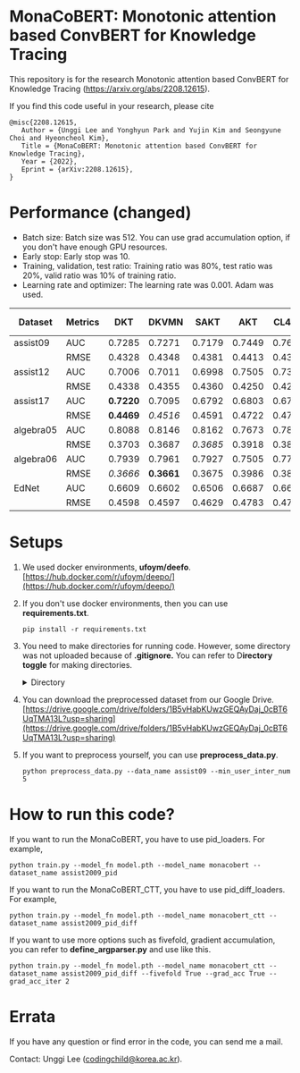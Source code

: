 # MonaCoBERT: Monotonic attention based ConvBERT for Knowledge Tracing

This repository is for the research Monotonic attention based ConvBERT for Knowledge Tracing (https://arxiv.org/abs/2208.12615).  

If you find this code useful in your research, please cite
```
@misc{2208.12615,
   Author = {Unggi Lee and Yonghyun Park and Yujin Kim and Seongyune Choi and Hyeoncheol Kim},
   Title = {MonaCoBERT: Monotonic attention based ConvBERT for Knowledge Tracing},
   Year = {2022},
   Eprint = {arXiv:2208.12615},
}
```

# Performance (changed)

- Batch size: Batch size was 512. You can use grad accumulation option, if you don't have enough GPU resources.
- Early stop: Early stop was 10.
- Training, validation, test ratio: Training ratio was 80%, test ratio was 20%, valid ratio was 10% of training ratio.
- Learning rate and optimizer: The learning rate was 0.001. Adam was used.


|Dataset | Metrics | DKT | DKVMN | SAKT | AKT | CL4KT | **MCB-NC** | **MCB -C**
| ---- | ---- | ---- | ---- | ---- | ---- | ---- | ---- | ----
|assist09 | AUC | 0.7285 | 0.7271 | 0.7179 | 0.7449 | 0.7600 | _0.8002_ | **0.8059**
| | RMSE | 0.4328 | 0.4348 | 0.4381 | 0.4413 | 0.4337 | **0.4029** | _0.4063_
|assist12 | AUC | 0.7006 | 0.7011 | 0.6998 | 0.7505 | 0.7314 | _0.8065_ | **0.8130**
| | RMSE | 0.4338 | 0.4355 | 0.4360 | 0.4250 | 0.4284 | _0.3976_ | **0.3935**
|assist17 | AUC | **0.7220** | 0.7095 | 0.6792 | 0.6803 | 0.6738 | 0.6700 | _0.7141_
| | RMSE | **0.4469** | _0.4516_ | 0.4591 | 0.4722 | 0.4713 | 0.4727 | 0.4630
|algebra05 | AUC | 0.8088 | 0.8146 | 0.8162 | 0.7673 | 0.7871 | _0.8190_ | **0.8201**
| | RMSE | 0.3703 | 0.3687 | _0.3685_ | 0.3918 | 0.3824 | 0.3940 | **0.3584**
|algebra06 | AUC | 0.7939 | 0.7961 | 0.7927 | 0.7505 | 0.7789 | _0.7997_ | **0.8064**
| | RMSE | _0.3666_ | **0.3661** | 0.3675 | 0.3986 | 0.3863 | 0.3835 | 0.3672
|EdNet | AUC | 0.6609 | 0.6602 | 0.6506 | 0.6687 | 0.6651 | _0.7221_ | **0.7336**
| | RMSE | 0.4598 | 0.4597 | 0.4629 | 0.4783 | 0.4750 | _0.4572_ | **0.4516**


# Setups

1. We used docker environments, **ufoym/deefo**.  
   [https://hub.docker.com/r/ufoym/deepo/](https://hub.docker.com/r/ufoym/deepo/)
2. If you don't use docker environments, then you can use **requirements.txt**.

   ```
   pip install -r requirements.txt
   ```
3. You need to make directories for running code. However, some directory was not uploaded because of **.gitignore.** You can refer to D**irectory toggle** for making directories.

   <details><summary>Directory</summary>

   ```
   ├── README.md
   ├── checkpoints
   │   └── checkpoint.pt
   ├── datasets
   │   ├── algebra05
   │   │   └── preprocessed_df.csv
   │   ├── assistments09
   │   │   └── preprocessed_df.csv
   │   ├── assistments12
   │   │   └── preprocessed_df.csv
   │   ├── assistments17
   │   │   └── preprocessed_df.csv
   │   ├── bridge_algebra06
   │   │   └── preprocessed_df.csv
   │   └── ednet
   │       └── preprocessed_df.csv
   ├── model_records
   ├── requirements.txt
   ├── score_records
   └── src
       ├── dataloaders
       ├── define_argparser.py
       ├── preprocess_data.py
       ├── get_modules
       ├── models
       ├── train.py
       ├── trainers
       └── utils.py
   ```

   </details>
4. You can download the preprocessed dataset from our Google Drive.
   [https://drive.google.com/drive/folders/1B5vHabKUwzGEQAyDaj_0cBT6UqTMA13L?usp=sharing](https://drive.google.com/drive/folders/1B5vHabKUwzGEQAyDaj_0cBT6UqTMA13L?usp=sharing)
5. If you want to preprocess yourself, you can use **preprocess_data.py**.

   ```
   python preprocess_data.py --data_name assist09 --min_user_inter_num 5
   ```

# How to run this code?

If you want to run the MonaCoBERT, you have to use pid_loaders. For example,

```
python train.py --model_fn model.pth --model_name monacobert --dataset_name assist2009_pid
```

If you want to run the MonaCoBERT_CTT, you have to use pid_diff_loaders. For example,

```
python train.py --model_fn model.pth --model_name monacobert_ctt --dataset_name assist2009_pid_diff
```

If you want to use more options such as fivefold, gradient accumulation, you can refer to **define_argparser.py** and use like this.

```
python train.py --model_fn model.pth --model_name monacobert_ctt --dataset_name assist2009_pid_diff --fivefold True --grad_acc True --grad_acc_iter 2 
```


# Errata

If you have any question or find error in the code, you can send me a mail.

Contact: Unggi Lee ([codingchild@korea.ac.kr](mailto:codingchild@korea.ac.kr)).
